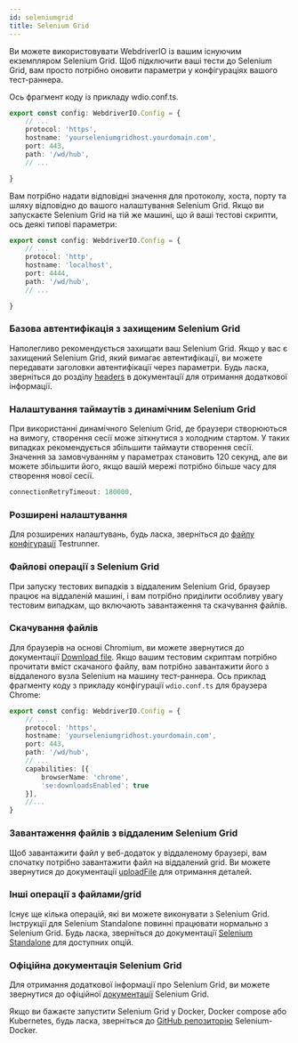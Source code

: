 ```yaml
---
id: seleniumgrid
title: Selenium Grid
---
```


Ви можете використовувати WebdriverIO із вашим існуючим екземпляром Selenium Grid. Щоб підключити ваші тести до Selenium Grid, вам просто потрібно оновити параметри у конфігураціях вашого тест-раннера.

Ось фрагмент коду із прикладу wdio.conf.ts.

```ts title=wdio.conf.ts
export const config: WebdriverIO.Config = {
    // ...
    protocol: 'https',
    hostname: 'yourseleniumgridhost.yourdomain.com',
    port: 443,
    path: '/wd/hub',
    // ...

}
```
Вам потрібно надати відповідні значення для протоколу, хоста, порту та шляху відповідно до вашого налаштування Selenium Grid.
Якщо ви запускаєте Selenium Grid на тій же машині, що й ваші тестові скрипти, ось деякі типові параметри:

```ts title=wdio.conf.ts
export const config: WebdriverIO.Config = {
    // ...
    protocol: 'http',
    hostname: 'localhost',
    port: 4444,
    path: '/wd/hub',
    // ...

}
```

### Базова автентифікація з захищеним Selenium Grid

Наполегливо рекомендується захищати ваш Selenium Grid. Якщо у вас є захищений Selenium Grid, який вимагає автентифікації, ви можете передавати заголовки автентифікації через параметри. 
Будь ласка, зверніться до розділу [headers](https://webdriver.io/docs/configuration/#headers) в документації для отримання додаткової інформації.

### Налаштування таймаутів з динамічним Selenium Grid

При використанні динамічного Selenium Grid, де браузери створюються на вимогу, створення сесії може зіткнутися з холодним стартом. У таких випадках рекомендується збільшити таймаути створення сесії. Значення за замовчуванням у параметрах становить 120 секунд, але ви можете збільшити його, якщо вашій мережі потрібно більше часу для створення нової сесії. 

```ts
connectionRetryTimeout: 180000,
```

### Розширені налаштування

Для розширених налаштувань, будь ласка, зверніться до [файлу конфігурації](https://webdriver.io/docs/configurationfile) Testrunner.

### Файлові операції з Selenium Grid

При запуску тестових випадків з віддаленим Selenium Grid, браузер працює на віддаленій машині, і вам потрібно приділити особливу увагу тестовим випадкам, що включають завантаження та скачування файлів.

### Скачування файлів

Для браузерів на основі Chromium, ви можете звернутися до документації [Download file](https://webdriver.io/docs/api/browser/downloadFile). Якщо вашим тестовим скриптам потрібно прочитати вміст скачаного файлу, вам потрібно завантажити його з віддаленого вузла Selenium на машину тест-раннера. Ось приклад фрагменту коду з прикладу конфігурації `wdio.conf.ts` для браузера Chrome:

```ts title=wdio.conf.ts
export const config: WebdriverIO.Config = {
    // ...
    protocol: 'https',
    hostname: 'yourseleniumgridhost.yourdomain.com',
    port: 443,
    path: '/wd/hub',
    // ...
    capabilities: [{
        browserName: 'chrome',
        'se:downloadsEnabled': true
    }],
    //...
}
```

### Завантаження файлів з віддаленим Selenium Grid

Щоб завантажити файл у веб-додаток у віддаленому браузері, вам спочатку потрібно завантажити файл на віддалений grid. Ви можете звернутися до документації [uploadFile](https://webdriver.io/docs/api/browser/uploadFile) для отримання деталей.

### Інші операції з файлами/grid

Існує ще кілька операцій, які ви можете виконувати з Selenium Grid. Інструкції для Selenium Standalone повинні працювати нормально з Selenium Grid. Будь ласка, зверніться до документації [Selenium Standalone](https://webdriver.io/docs/api/selenium/) для доступних опцій.


### Офіційна документація Selenium Grid

Для отримання додаткової інформації про Selenium Grid, ви можете звернутися до офіційної [документації](https://www.selenium.dev/documentation/grid/) Selenium Grid. 

Якщо ви бажаєте запустити Selenium Grid у Docker, Docker compose або Kubernetes, будь ласка, зверніться до [GitHub репозиторію](https://github.com/SeleniumHQ/docker-selenium) Selenium-Docker.